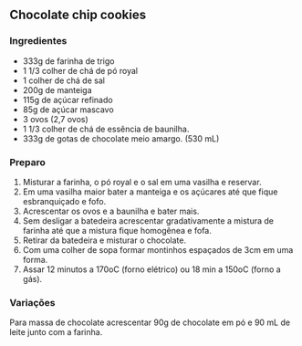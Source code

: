 ## Chocolate chip cookies
### Ingredientes
* 333g de farinha de trigo
* 1 1/3 colher de chá de pó royal
* 1 colher de chá de sal
* 200g de manteiga
* 115g de açúcar refinado
* 85g de açúcar mascavo
* 3 ovos (2,7 ovos)
* 1 1/3 colher de chá de essência de baunilha.
* 333g de gotas de chocolate meio amargo. (530 mL)

### Preparo
1. Misturar a farinha, o pó royal e o sal em uma vasilha e reservar.
2. Em uma vasilha maior bater a manteiga e os açúcares até que fique esbranquiçado e fofo. 
3. Acrescentar os ovos e a baunilha e bater mais. 
4. Sem desligar a batedeira acrescentar gradativamente a mistura de farinha até que a mistura fique homogênea e fofa. 
5. Retirar da batedeira e misturar o chocolate. 
6. Com uma colher de sopa formar montinhos espaçados de 3cm em uma forma. 
7. Assar 12 minutos a 170oC (forno elétrico) ou 18 min a 150oC (forno a gás).

### Variações
Para massa de chocolate acrescentar 90g de chocolate em pó e 90 mL de leite junto com a farinha.
